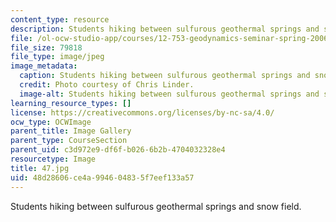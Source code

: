 ```yaml
---
content_type: resource
description: Students hiking between sulfurous geothermal springs and snow field.
file: /ol-ocw-studio-app/courses/12-753-geodynamics-seminar-spring-2006/48d28606ce4a994604835f7eef133a57_47.jpg
file_size: 79818
file_type: image/jpeg
image_metadata:
  caption: Students hiking between sulfurous geothermal springs and snow field.
  credit: Photo courtesy of Chris Linder.
  image-alt: Students hiking between sulfurous geothermal springs and snow field.
learning_resource_types: []
license: https://creativecommons.org/licenses/by-nc-sa/4.0/
ocw_type: OCWImage
parent_title: Image Gallery
parent_type: CourseSection
parent_uid: c3d972e9-df6f-b026-6b2b-4704032328e4
resourcetype: Image
title: 47.jpg
uid: 48d28606-ce4a-9946-0483-5f7eef133a57
---
```

Students hiking between sulfurous geothermal springs and snow field.